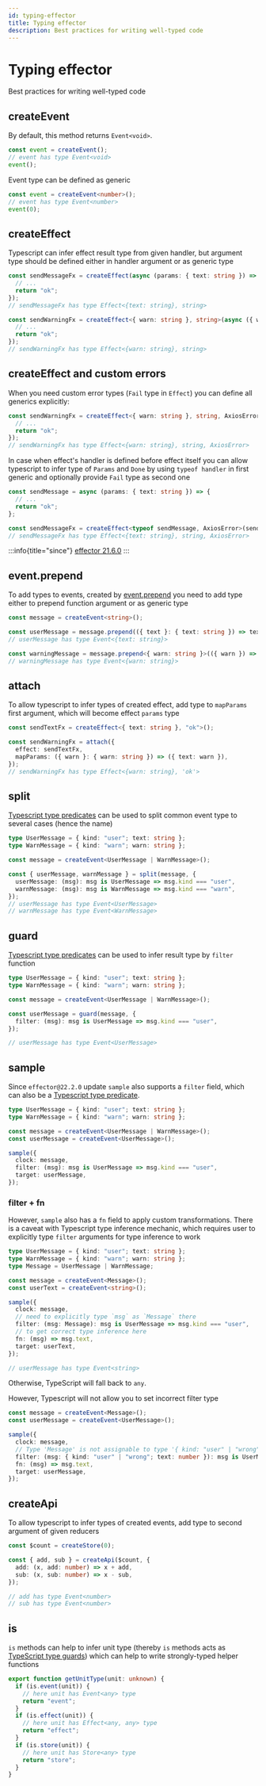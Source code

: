 ```yaml
---
id: typing-effector
title: Typing effector
description: Best practices for writing well-typed code
---
```


# Typing effector

Best practices for writing well-typed code

## createEvent

By default, this method returns `Event<void>`.

```typescript
const event = createEvent();
// event has type Event<void>
event();
```

Event type can be defined as generic

```typescript
const event = createEvent<number>();
// event has type Event<number>
event(0);
```

## createEffect

Typescript can infer effect result type from given handler, but argument type should be defined either in handler argument or as generic type

```typescript
const sendMessageFx = createEffect(async (params: { text: string }) => {
  // ...
  return "ok";
});
// sendMessageFx has type Effect<{text: string}, string>

const sendWarningFx = createEffect<{ warn: string }, string>(async ({ warn }) => {
  // ...
  return "ok";
});
// sendWarningFx has type Effect<{warn: string}, string>
```

## createEffect and custom errors

When you need custom error types (`Fail` type in `Effect`) you can define all generics explicitly:

```typescript
const sendWarningFx = createEffect<{ warn: string }, string, AxiosError>(async ({ warn }) => {
  // ...
  return "ok";
});
// sendWarningFx has type Effect<{warn: string}, string, AxiosError>
```

In case when effect's handler is defined before effect itself you can allow typescript to infer type of `Params` and `Done` by using `typeof handler` in first generic and optionally provide `Fail` type as second one

```typescript
const sendMessage = async (params: { text: string }) => {
  // ...
  return "ok";
};

const sendMessageFx = createEffect<typeof sendMessage, AxiosError>(sendMessage);
// sendMessageFx has type Effect<{text: string}, string, AxiosError>
```

:::info{title="since"}
[effector 21.6.0](https://changelog.effector.dev/#effector-21-6-0)
:::

## event.prepend

To add types to events, created by [event.prepend](/api/effector/Event.md#prependfn) you need to add type either to prepend function argument or as generic type

```typescript
const message = createEvent<string>();

const userMessage = message.prepend(({ text }: { text: string }) => text);
// userMessage has type Event<{text: string}>

const warningMessage = message.prepend<{ warn: string }>(({ warn }) => warn);
// warningMessage has type Event<{warn: string}>
```

## attach

To allow typescript to infer types of created effect, add type to `mapParams` first argument, which will become effect `params` type

```typescript
const sendTextFx = createEffect<{ text: string }, "ok">();

const sendWarningFx = attach({
  effect: sendTextFx,
  mapParams: ({ warn }: { warn: string }) => ({ text: warn }),
});
// sendWarningFx has type Effect<{warn: string}, 'ok'>
```

## split

[Typescript type predicates](https://www.typescriptlang.org/docs/handbook/advanced-types.html#using-type-predicates) can be used to split common event type to several cases (hence the name)

```typescript
type UserMessage = { kind: "user"; text: string };
type WarnMessage = { kind: "warn"; warn: string };

const message = createEvent<UserMessage | WarnMessage>();

const { userMessage, warnMessage } = split(message, {
  userMessage: (msg): msg is UserMessage => msg.kind === "user",
  warnMessage: (msg): msg is WarnMessage => msg.kind === "warn",
});
// userMessage has type Event<UserMessage>
// warnMessage has type Event<WarnMessage>
```

## guard

[Typescript type predicates](https://www.typescriptlang.org/docs/handbook/advanced-types.html#using-type-predicates) can be used to infer result type by `filter` function

```typescript
type UserMessage = { kind: "user"; text: string };
type WarnMessage = { kind: "warn"; warn: string };

const message = createEvent<UserMessage | WarnMessage>();

const userMessage = guard(message, {
  filter: (msg): msg is UserMessage => msg.kind === "user",
});

// userMessage has type Event<UserMessage>
```

## sample

Since `effector@22.2.0` update `sample` also supports a `filter` field, which can also be a [Typescript type predicate](https://www.typescriptlang.org/docs/handbook/advanced-types.html#using-type-predicates).

```typescript
type UserMessage = { kind: "user"; text: string };
type WarnMessage = { kind: "warn"; warn: string };

const message = createEvent<UserMessage | WarnMessage>();
const userMessage = createEvent<UserMessage>();

sample({
  clock: message,
  filter: (msg): msg is UserMessage => msg.kind === "user",
  target: userMessage,
});
```

### filter + fn

However, `sample` also has a `fn` field to apply custom transformations.
There is a caveat with Typescript type inference mechanic, which requires user to explicitly type `filter` arguments for type inference to work

```typescript
type UserMessage = { kind: "user"; text: string };
type WarnMessage = { kind: "warn"; warn: string };
type Message = UserMessage | WarnMessage;

const message = createEvent<Message>();
const userText = createEvent<string>();

sample({
  clock: message,
  // need to explicitly type `msg` as `Message` there
  filter: (msg: Message): msg is UserMessage => msg.kind === "user",
  // to get correct type inference here
  fn: (msg) => msg.text,
  target: userText,
});

// userMessage has type Event<string>
```

Otherwise, TypeScript will fall back to `any`.

However, Typescript will not allow you to set incorrect filter type

```typescript
const message = createEvent<Message>();
const userMessage = createEvent<UserMessage>();

sample({
  clock: message,
  // Type 'Message' is not assignable to type '{ kind: "user" | "wrong"; text: number; }'.
  filter: (msg: { kind: "user" | "wrong"; text: number }): msg is UserMessage => msg.kind === "user",
  fn: (msg) => msg.text,
  target: userMessage,
});
```

## createApi

To allow typescript to infer types of created events, add type to second argument of given reducers

```typescript
const $count = createStore(0);

const { add, sub } = createApi($count, {
  add: (x, add: number) => x + add,
  sub: (x, sub: number) => x - sub,
});

// add has type Event<number>
// sub has type Event<number>
```

## is

`is` methods can help to infer unit type (thereby `is` methods acts as [TypeScript type guards](https://www.typescriptlang.org/docs/handbook/advanced-types.html#type-guards-and-differentiating-types)) which can help to write strongly-typed helper functions

```typescript
export function getUnitType(unit: unknown) {
  if (is.event(unit)) {
    // here unit has Event<any> type
    return "event";
  }
  if (is.effect(unit)) {
    // here unit has Effect<any, any> type
    return "effect";
  }
  if (is.store(unit)) {
    // here unit has Store<any> type
    return "store";
  }
}
```
